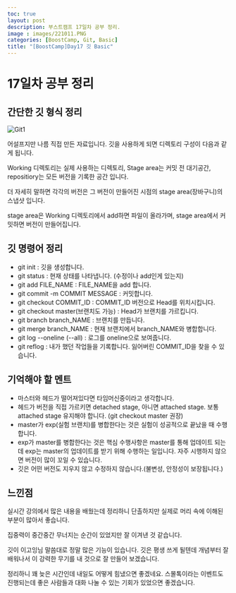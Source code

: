 ```yaml
---
toc: true
layout: post
description: 부스트캠프 17일차 공부 정리.
image : images/221011.PNG
categories: [BoostCamp, Git, Basic]
title: "[BoostCamp]Day17 깃 Basic"
---
```

# 17일차 공부 정리

## 간단한 깃 형식 정리

![Git1](https://user-images.githubusercontent.com/79916736/195091132-379bb4b2-3908-426b-b15f-61ee4b10af1e.png)

어설프지만 나름 직접 만든 자료입니다. 깃을 사용하게 되면 디렉토리 구성이 다음과 같게 됩니다.

Working 디렉토리는 실제 사용하는 디렉토리, Stage area는 커밋 전 대기공간, repositiory는 모든 버전을 기록한 공간 입니다.

더 자세히 말하면 각각의 버전은 그 버전이 만들어진 시점의 stage area(장바구니)의 스냅샷 입니다.

stage area은 Working 디렉토리에서 add하면 파일이 올라가며, stage area에서 커밋하면 버전이 만들어집니다.

## 깃 명령어 정리

- git init : 깃을 생성합니다.
- git status : 현재 상태를 나타냅니다. (수정이나 add인게 있는지)
- git add FILE_NAME : FILE_NAME을 add 합니다.
- git commit -m COMMIT MESSAGE : 커밋합니다.
- git checkout COMMIT_ID : COMMIT_ID 버전으로 Head를 위치시킵니다.
- git checkout master(브랜치도 가능) : Head가 브랜치를 가르킵니다.
- git branch branch_NAME : 브랜치를 만듭니다.
- git merge branch_NAME : 현재 브랜치에서 branch_NAME와 병합합니다.
- git log --oneline (--all) : 로그를 oneline으로 보여줍니다.
- git reflog : 내가 했던 작업들을 기록합니다. 잃어버린 COMMIT_ID을 찾을 수 있습니다.

## 기억해야 할 멘트

- 마스터와 헤드가 떨어져있다면 타임머신중이라고 생각합니다.
- 헤드가 버전을 직접 가르키면 detached stage, 아니면 attached stage. 보통 attached stage 유지해야 합니다. (git checkout master 권장)
- master가 exp(실험 브랜치)를 병합한다는 것은 실험이 성공적으로 끝났을 때 수행합니다.
- exp가 master를 병합한다는 것은 핵심 수행사항은 master를 통해 업데이트 되는데 exp는 master의 업데이트를 받기 위해 수행하는 일입니다. 자주 시행하지 않으면 버전이 많이 꼬일 수 있습니다.
- 깃은 어떤 버전도 지우지 않고 수정하지 않습니다.(불변성, 안정성이 보장됩니다.)

## 느낀점

실시간 강의에서 많은 내용을 배웠는데 정리하니 단촐하지만 실제로 머리 속에 이해된 부분이 많아서 좋습니다.

집중력이 중간중간 무너지는 순간이 있었지만 잘 이겨낸 것 같습니다.

깃이 이고잉님 말씀대로 정말 많은 기능이 있습니다. 깃은 평생 쓰게 될텐데 개념부터 잘 배워나서 이 강력한 무기를 내 것으로 잘 만들어 보겠습니다.

정리하니 꽤 늦은 시간인데 내일도 어떻게 힘냈으면 좋겠네요. 스몰톡이라는 이벤트도 진행되는데 좋은 사람들과 대화 나눌 수 있는 기회가 있었으면 좋겠습니다.